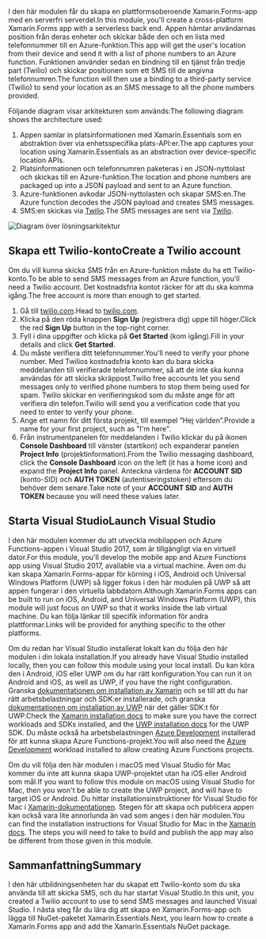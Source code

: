 <span data-ttu-id="13be0-101">I den här modulen får du skapa en plattformsoberoende Xamarin.Forms-app med en serverfri serverdel.</span><span class="sxs-lookup"><span data-stu-id="13be0-101">In this module, you'll create a cross-platform Xamarin.Forms app with a serverless back end.</span></span> <span data-ttu-id="13be0-102">Appen hämtar användarnas position från deras enheter och skickar både den och en lista med telefonnummer till en Azure-funktion.</span><span class="sxs-lookup"><span data-stu-id="13be0-102">This app will get the user's location from their device and send it with a list of phone numbers to an Azure function.</span></span> <span data-ttu-id="13be0-103">Funktionen använder sedan en bindning till en tjänst från tredje part (Twilio) och skickar positionen som ett SMS till de angivna telefonnumren.</span><span class="sxs-lookup"><span data-stu-id="13be0-103">The function will then use a binding to a third-party service (Twilio) to send your location as an SMS message to all the phone numbers provided.</span></span>

<span data-ttu-id="13be0-104">Följande diagram visar arkitekturen som används:</span><span class="sxs-lookup"><span data-stu-id="13be0-104">The following diagram shows the architecture used:</span></span>

1. <span data-ttu-id="13be0-105">Appen samlar in platsinformationen med Xamarin.Essentials som en abstraktion över via enhetsspecifika plats-API:er.</span><span class="sxs-lookup"><span data-stu-id="13be0-105">The app captures your location using Xamarin.Essentials as an abstraction over device-specific location APIs.</span></span>
2. <span data-ttu-id="13be0-106">Platsinformationen och telefonnumren paketeras i en JSON-nyttolast och skickas till en Azure-funktion.</span><span class="sxs-lookup"><span data-stu-id="13be0-106">The location and phone numbers are packaged up into a JSON payload and sent to an Azure function.</span></span>
3. <span data-ttu-id="13be0-107">Azure-funktionen avkodar JSON-nyttolasten och skapar SMS:en.</span><span class="sxs-lookup"><span data-stu-id="13be0-107">The Azure function decodes the JSON payload and creates SMS messages.</span></span>
4. <span data-ttu-id="13be0-108">SMS:en skickas via [Twilio](http://twilio.com).</span><span class="sxs-lookup"><span data-stu-id="13be0-108">The SMS messages are sent via [Twilio](http://twilio.com).</span></span>

![Diagram över lösningsarkitektur](../media/1-architecture.png)

## <a name="create-a-twilio-account"></a><span data-ttu-id="13be0-110">Skapa ett Twilio-konto</span><span class="sxs-lookup"><span data-stu-id="13be0-110">Create a Twilio account</span></span>

<span data-ttu-id="13be0-111">Om du vill kunna skicka SMS från en Azure-funktion måste du ha ett Twilio-konto.</span><span class="sxs-lookup"><span data-stu-id="13be0-111">To be able to send SMS messages from an Azure function, you'll need a Twilio account.</span></span> <span data-ttu-id="13be0-112">Det kostnadsfria kontot räcker för att du ska komma igång.</span><span class="sxs-lookup"><span data-stu-id="13be0-112">The free account is more than enough to get started.</span></span>

1. <span data-ttu-id="13be0-113">Gå till [twilio.com](https://twilio.com).</span><span class="sxs-lookup"><span data-stu-id="13be0-113">Head to [twilio.com](https://twilio.com).</span></span>
2. <span data-ttu-id="13be0-114">Klicka på den röda knappen **Sign Up** (registrera dig) uppe till höger.</span><span class="sxs-lookup"><span data-stu-id="13be0-114">Click the red **Sign Up** button in the top-right corner.</span></span>
3. <span data-ttu-id="13be0-115">Fyll i dina uppgifter och klicka på **Get Started** (kom igång).</span><span class="sxs-lookup"><span data-stu-id="13be0-115">Fill in your details and click **Get Started**.</span></span>
4. <span data-ttu-id="13be0-116">Du måste verifiera ditt telefonnummer.</span><span class="sxs-lookup"><span data-stu-id="13be0-116">You'll need to verify your phone number.</span></span> <span data-ttu-id="13be0-117">Med Twilios kostnadsfria konto kan du bara skicka meddelanden till verifierade telefonnummer, så att de inte ska kunna användas för att skicka skräppost.</span><span class="sxs-lookup"><span data-stu-id="13be0-117">Twilio free accounts let you send messages only to verified phone numbers to stop them being used for spam.</span></span> <span data-ttu-id="13be0-118">Twilio skickar en verifieringskod som du måste ange för att verifiera din telefon.</span><span class="sxs-lookup"><span data-stu-id="13be0-118">Twilio will send you a verification code that you need to enter to verify your phone.</span></span>
5. <span data-ttu-id="13be0-119">Ange ett namn för ditt första projekt, till exempel ”Hej världen”.</span><span class="sxs-lookup"><span data-stu-id="13be0-119">Provide a name for your first project, such as "I'm here".</span></span>
6. <span data-ttu-id="13be0-120">Från instrumentpanelen för meddelanden i Twilio klickar du på ikonen **Console Dashboard** till vänster (startikon) och expanderar panelen **Project Info** (projektinformation).</span><span class="sxs-lookup"><span data-stu-id="13be0-120">From the Twilio messaging dashboard, click the **Console Dashboard** icon on the left (it has a home icon) and expand the **Project Info** panel.</span></span> <span data-ttu-id="13be0-121">Anteckna värdena för **ACCOUNT SID** (konto-SID) och **AUTH TOKEN** (autentiseringstoken) eftersom du behöver dem senare.</span><span class="sxs-lookup"><span data-stu-id="13be0-121">Take note of your **ACCOUNT SID** and **AUTH TOKEN** because you will need these values later.</span></span>

## <a name="launch-visual-studio"></a><span data-ttu-id="13be0-122">Starta Visual Studio</span><span class="sxs-lookup"><span data-stu-id="13be0-122">Launch Visual Studio</span></span>

<span data-ttu-id="13be0-123">I den här modulen kommer du att utveckla mobilappen och Azure Functions-appen i Visual Studio 2017, som är tillgängligt via en virtuell dator.</span><span class="sxs-lookup"><span data-stu-id="13be0-123">For this module, you'll develop the mobile app and Azure Functions app using Visual Studio 2017, available via a virtual machine.</span></span> <span data-ttu-id="13be0-124">Även om du kan skapa Xamarin.Forms-appar för körning i iOS, Android och Universal Windows Platform (UWP) så ligger fokus i den här modulen på UWP så att appen fungerar i den virtuella labbdatorn.</span><span class="sxs-lookup"><span data-stu-id="13be0-124">Although Xamarin.Forms apps can be built to run on iOS, Android, and Universal Windows Platform (UWP), this module will just focus on UWP so that it works inside the lab virtual machine.</span></span> <span data-ttu-id="13be0-125">Du kan följa länkar till specifik information för andra plattformar.</span><span class="sxs-lookup"><span data-stu-id="13be0-125">Links will be provided for anything specific to the other platforms.</span></span>

<!-- TODO - add HoL link button here -->

<span data-ttu-id="13be0-126">Om du redan har Visual Studio installerat lokalt kan du följa den här modulen i din lokala installation.</span><span class="sxs-lookup"><span data-stu-id="13be0-126">If you already have Visual Studio installed locally, then you can follow this module using your local install.</span></span> <span data-ttu-id="13be0-127">Du kan köra den i Android, iOS eller UWP om du har rätt konfiguration.</span><span class="sxs-lookup"><span data-stu-id="13be0-127">You can run it on Android and iOS, as well as UWP, if you have the right configuration.</span></span> <span data-ttu-id="13be0-128">Granska [dokumentationen om installation av Xamarin](https://docs.microsoft.com/xamarin/cross-platform/get-started/installation/windows) och se till att du har rätt arbetsbelastningar och SDK:er installerade, och granska [dokumentationen om installation av UWP](https://docs.microsoft.com/visualstudio/cross-platform/develop-apps-for-the-universal-windows-platform-uwp#requirements) när det gäller SDK:t för UWP.</span><span class="sxs-lookup"><span data-stu-id="13be0-128">Check the [Xamarin installation docs](https://docs.microsoft.com/xamarin/cross-platform/get-started/installation/windows) to make sure you have the correct workloads and SDKs installed, and the [UWP installation docs](https://docs.microsoft.com/visualstudio/cross-platform/develop-apps-for-the-universal-windows-platform-uwp#requirements) for the UWP SDK.</span></span> <span data-ttu-id="13be0-129">Du måste också ha arbetsbelastningen [Azure Development](https://docs.microsoft.com/azure/azure-functions/functions-develop-vs#prerequisites) installerad för att kunna skapa Azure Functions-projekt.</span><span class="sxs-lookup"><span data-stu-id="13be0-129">You will also need the [Azure Development](https://docs.microsoft.com/azure/azure-functions/functions-develop-vs#prerequisites) workload installed to allow creating Azure Functions projects.</span></span>

<span data-ttu-id="13be0-130">Om du vill följa den här modulen i macOS med Visual Studio för Mac kommer du inte att kunna skapa UWP-projektet utan ha iOS eller Android som mål.</span><span class="sxs-lookup"><span data-stu-id="13be0-130">If you want to follow this module on macOS using Visual Studio for Mac, then you won't be able to create the UWP project, and will have to target iOS or Android.</span></span> <span data-ttu-id="13be0-131">Du hittar installationsinstruktioner för Visual Studio för Mac i [Xamarin-dokumentationen](https://docs.microsoft.com/visualstudio/cross-platform/setup-and-install#mac-setup-apple-id-xcode-and-xamarin). Stegen för att skapa och publicera appen kan också vara lite annorlunda än vad som anges i den här modulen.</span><span class="sxs-lookup"><span data-stu-id="13be0-131">You can find the installation instructions for Visual Studio for Mac in the [Xamarin docs](https://docs.microsoft.com/visualstudio/cross-platform/setup-and-install#mac-setup-apple-id-xcode-and-xamarin). The steps you will need to take to build and publish the app may also be different from those given in this module.</span></span>

## <a name="summary"></a><span data-ttu-id="13be0-132">Sammanfattning</span><span class="sxs-lookup"><span data-stu-id="13be0-132">Summary</span></span>

<span data-ttu-id="13be0-133">I den här utbildningsenheten har du skapat ett Twilio-konto som du ska använda till att skicka SMS, och du har startat Visual Studio.</span><span class="sxs-lookup"><span data-stu-id="13be0-133">In this unit, you created a Twilio account to use to send SMS messages and launched Visual Studio.</span></span> <span data-ttu-id="13be0-134">I nästa steg får du lära dig att skapa en Xamarin.Forms-app och lägga till NuGet-paketet Xamarin.Essentials.</span><span class="sxs-lookup"><span data-stu-id="13be0-134">Next, you learn how to create a Xamarin.Forms app and add the Xamarin.Essentials NuGet package.</span></span>